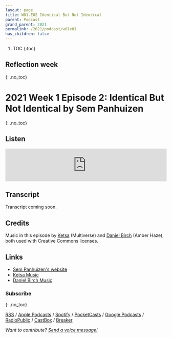 ```yaml
---
layout: page
title: W01.E02 Identical But Not Identical
parent: Podcast
grand_parent: 2021
permalink: /2021/podcast/w01e01
has_children: false
---
```




1. TOC
{:toc}

## Reflection week
{: .no_toc}


# 2021 Week 1 Episode 2: Identical But Not Identical by Sem Panhuizen
{: .no_toc}

## Listen

<iframe src="https://anchor.fm/olliepalmer/embed/episodes/2021-W1-E2-Reflection-Sem-Panhuizens-Identifal-But-Not-Identical-era0g2" height="102px" width="100%" frameborder="0" scrolling="no"></iframe>

## Transcript

Transcript coming soon.

## Credits

Music in this episode by [Ketsa](https://ketsamusic.com/) (Multiverse) and [Daniel Birch](https://www.danielbirchmusic.com/) (Amber Haze), both used with Creative Commons licenses.


## Links

- [Sem Panhuizen's website](https://www.sempanhuizen.nl/)
- [Ketsa Music](https://ketsamusic.com/)
- [Daniel Birch Music](https://www.danielbirchmusic.com/)


### Subscribe
{: .no_toc}

[RSS](https://anchor.fm/s/1884b008/podcast/rss) / [Apple Podcasts](https://podcasts.apple.com/gb/podcast/parallel-worlds/id1504529134) / [Spotify](https://open.spotify.com/show/3L3RhKaoqQZoU9fIcLuZjz) / [PocketCasts](https://pca.st/ha20534r) / [Google Podcasts](https://www.google.com/podcasts?feed=aHR0cHM6Ly9hbmNob3IuZm0vcy8xODg0YjAwOC9wb2RjYXN0L3Jzcw%3D%3D) / [RadioPublic](https://radiopublic.com/parallel-worlds-WzVy1K) / [CastBox](https://castbox.fm/channel/id2710471?utm_source=podcaster&utm_medium=dlink&utm_campaign=c_2710471&utm_content=Parallel%20Worlds-CastBox_FM) / [Breaker](https://www.breaker.audio/parallel-worlds)

_Want to contribute? [Send a voice message!](https://anchor.fm/olliepalmer/message)_
